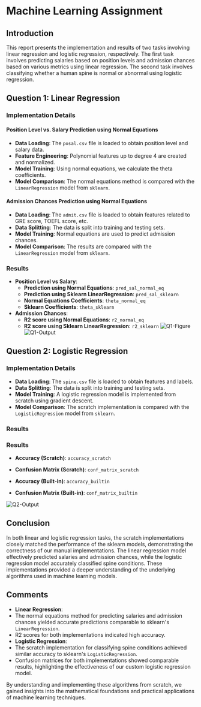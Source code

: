 # Machine Learning Assignment

## Introduction
This report presents the implementation and results of two tasks involving linear regression and logistic regression, respectively. The first task involves predicting salaries based on position levels and admission chances based on various metrics using linear regression. The second task involves classifying whether a human spine is normal or abnormal using logistic regression.

## Question 1: Linear Regression

### Implementation Details
#### Position Level vs. Salary Prediction using Normal Equations
- **Data Loading**: The `posal.csv` file is loaded to obtain position level and salary data.
- **Feature Engineering**: Polynomial features up to degree 4 are created and normalized.
- **Model Training**: Using normal equations, we calculate the theta coefficients.
- **Model Comparison**: The normal equations method is compared with the `LinearRegression` model from `sklearn`.

#### Admission Chances Prediction using Normal Equations
- **Data Loading**: The `admit.csv` file is loaded to obtain features related to GRE score, TOEFL score, etc.
- **Data Splitting**: The data is split into training and testing sets.
- **Model Training**: Normal equations are used to predict admission chances.
- **Model Comparison**: The results are compared with the `LinearRegression` model from `sklearn`.

### Results
- **Position Level vs Salary**:
  - **Prediction using Normal Equations**: `pred_sal_normal_eq`
  - **Prediction using Sklearn LinearRegression**: `pred_sal_sklearn`
  - **Normal Equations Coefficients**: `theta_normal_eq`
  - **Sklearn Coefficients**: `theta_sklearn`
- **Admission Chances**:
  - **R2 score using Normal Equations**: `r2_normal_eq`
  - **R2 score using Sklearn LinearRegression**: `r2_sklearn`
 ![Q1-Figure](https://github.com/subhan-f/ML-Assignment-2/assets/67074140/c2af9f72-c5bd-4475-98cd-41c5b10e70e0)
![Q1-Output](https://github.com/subhan-f/ML-Assignment-2/assets/67074140/04913341-d9ca-46a6-b285-cb42dee03803)



## Question 2: Logistic Regression

### Implementation Details
- **Data Loading**: The `spine.csv` file is loaded to obtain features and labels.
- **Data Splitting**: The data is split into training and testing sets.
- **Model Training**: A logistic regression model is implemented from scratch using gradient descent.
- **Model Comparison**: The scratch implementation is compared with the `LogisticRegression` model from `sklearn`.

### Results
### Results
- **Accuracy (Scratch)**: `accuracy_scratch`
- **Confusion Matrix (Scratch)**: `conf_matrix_scratch`

- **Accuracy (Built-in)**: `accuracy_builtin`
- **Confusion Matrix (Built-in)**: `conf_matrix_builtin`
  
![Q2-Output](https://github.com/subhan-f/ML-Assignment-2/assets/67074140/d674e38a-6372-4334-ac9c-a33da47a1901)


## Conclusion
In both linear and logistic regression tasks, the scratch implementations closely matched the performance of the sklearn models, demonstrating the correctness of our manual implementations. The linear regression model effectively predicted salaries and admission chances, while the logistic regression model accurately classified spine conditions. These implementations provided a deeper understanding of the underlying algorithms used in machine learning models.

## Comments
- **Linear Regression**:
- The normal equations method for predicting salaries and admission chances yielded accurate predictions comparable to sklearn's `LinearRegression`.
- R2 scores for both implementations indicated high accuracy.
- **Logistic Regression**:
- The scratch implementation for classifying spine conditions achieved similar accuracy to sklearn's `LogisticRegression`.
- Confusion matrices for both implementations showed comparable results, highlighting the effectiveness of our custom logistic regression model.

By understanding and implementing these algorithms from scratch, we gained insights into the mathematical foundations and practical applications of machine learning techniques.
